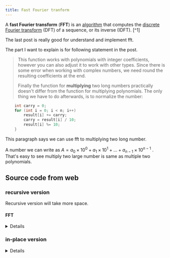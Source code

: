 ```yaml
---
title: Fast Fourier tranform
---
```


A **fast Fourier transform** (**FFT**) is an [algorithm](https://en.wikipedia.org/wiki/Algorithm) that computes the [discrete Fourier transform](https://en.wikipedia.org/wiki/Discrete_Fourier_transform) (DFT) of a sequence, or its inverse (IDFT). [^1]

The last post is really good for understand and implement fft. 

The part I want to explain is for following statement in the post.

> This function works with polynomials with integer coefficients, however you can also adjust it to work with other types. Since there is some error when working with complex numbers, we need round the resulting coefficients at the end.
>
> Finally the function for **multiplying** two long numbers practically doesn't differ from the function for multiplying polynomials. The only thing we have to do afterwards, is to normalize the number:

~~~ cpp
    int carry = 0;
    for (int i = 0; i < n; i++)
        result[i] += carry;
        carry = result[i] / 10;
        result[i] %= 10;
    }
~~~

This paragraph says we can use fft to multiplying two long number. 

A number we can write as $A = a_0 \times 10^0 + a_1 \times 10^1 + ... + a_{n-1} \times 10 ^{n-1}$ . That's easy to see multiply two large number is same as multiple two polynomials.

## Source code from web

### recursive version

Recursive version will take more space.

#### FFT

<details> 
``` cpp
using cd = complex<double>;
const double PI = acos(-1);

void fft(vector<cd> & a, bool invert) {
    int n = a.size();
    if (n == 1)
        return;

    vector<cd> a0(n / 2), a1(n / 2);
    for (int i = 0; 2 * i < n; i++) {
        a0[i] = a[2*i];
        a1[i] = a[2*i+1];
    }
    fft(a0, invert);
    fft(a1, invert);

    double ang = 2 * PI / n * (invert ? -1 : 1);
    cd w(1), wn(cos(ang), sin(ang));
    for (int i = 0; 2 * i < n; i++) {
        a[i] = a0[i] + w * a1[i];
        a[i + n/2] = a0[i] - w * a1[i];
        if (invert) {
            a[i] /= 2;
            a[i + n/2] /= 2;
        }
        w *= wn;
    }
}
```
</details>

#### multiply two polynomials

<details>
``` cpp
vector<int> multiply(vector<int> const& a, vector<int> const& b) {
    vector<cd> fa(a.begin(), a.end()), fb(b.begin(), b.end());
    int n = 1;
    while (n < a.size() + b.size()) 
        n <<= 1;
    fa.resize(n);
    fb.resize(n);

    fft(fa, false);
    fft(fb, false);
    for (int i = 0; i < n; i++)
        fa[i] *= fb[i];
    fft(fa, true);

    vector<int> result(n);
    for (int i = 0; i < n; i++)
        result[i] = round(fa[i].real());
    return result;
}
```
</details>

### in-place version

<details> 
``` cpp
using cd = complex<double>;
const double PI = acos(-1);

void fft(vector<cd> & a, bool invert) {
    int n = a.size();

    for (int i = 1, j = 0; i < n; i++) {
        int bit = n >> 1;
        for (; j & bit; bit >>= 1)
            j ^= bit;
        j ^= bit;

        if (i < j)
            swap(a[i], a[j]);
    }

    for (int len = 2; len <= n; len <<= 1) {
        double ang = 2 * PI / len * (invert ? -1 : 1);
        cd wlen(cos(ang), sin(ang));
        for (int i = 0; i < n; i += len) {
            cd w(1);
            for (int j = 0; j < len / 2; j++) {
                cd u = a[i+j], v = a[i+j+len/2] * w;
                a[i+j] = u + v;
                a[i+j+len/2] = u - v;
                w *= wlen;
            }
        }
    }

    if (invert) {
        for (cd & x : a)
            x /= n;
    }
}
```
</details>


## Resources

​	https://zongpitt.com/posts/fourier-series/
​	https://zongpitt.com/posts/fourier-transform/
​	https://zongpitt.com/posts/discrete-fourier-transfrom/
​	https://en.wikipedia.org/wiki/Fast_Fourier_transform
​	https://en.wikipedia.org/wiki/Fourier_analysis
​	https://cp-algorithms.com/algebra/fft.html



[^1]: https://en.wikipedia.org/wiki/Fast_Fourier_transform
